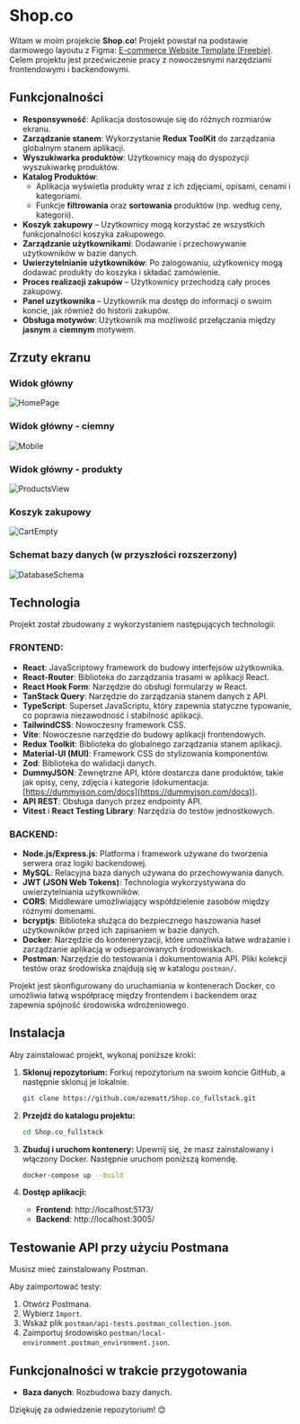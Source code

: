 # Shop.co

Witam w moim projekcie **Shop.co**! Projekt powstał na podstawie darmowego layoutu z Figma: [E-commerce Website Template (Freebie)](https://www.figma.com/community/file/1273571982885059508/e-commerce-website-template-freebie). Celem projektu jest przećwiczenie pracy z nowoczesnymi narzędziami frontendowymi i backendowymi.


## Funkcjonalności

- **Responsywność**: Aplikacja dostosowuje się do różnych rozmiarów ekranu.
- **Zarządzanie stanem**: Wykorzystanie **Redux ToolKit** do zarządzania globalnym stanem aplikacji.
- **Wyszukiwarka produktów**: Użytkownicy mają do dyspozycji wyszukiwarkę produktów.
- **Katalog Produktów**:
  - Aplikacja wyświetla produkty wraz z ich zdjęciami, opisami, cenami i kategoriami.
  - Funkcje **filtrowania** oraz **sortowania** produktów (np. według ceny, kategorii).
- **Koszyk zakupowy** – Uzytkownicy mogą korzystać ze wszystkich funkcjonalności koszyka zakupowego.
- **Zarządzanie użytkownikami**: Dodawanie i przechowywanie użytkowników w bazie danych.
- **Uwierzytelnianie użytkowników**: Po zalogowaniu, użytkownicy mogą dodawać produkty do koszyka i składać zamówienie.
- **Proces realizacji zakupów** – Użytkownicy przechodzą cały proces zakupowy.
- **Panel uzytkownika** – Uzytkownik ma dostęp do informacji o swoim koncie, jak również do historii zakupów.
- **Obsługa motywów**: Użytkownik ma możliwość przełączania między **jasnym** a **ciemnym** motywem.

## Zrzuty ekranu

### Widok główny

![HomePage](./screenshots/Home-Page.webp)

### Widok główny - ciemny

![Mobile](./screenshots/Home-Page_dark.webp)

### Widok główny - produkty

![ProductsView](./screenshots/Shop_view.webp)

### Koszyk zakupowy 

![CartEmpty](./screenshots/Cart_view.webp)

### Schemat bazy danych (w przyszłości rozszerzony)

![DatabaseSchema](./screenshots/Database_schema.webp)


## Technologia

Projekt został zbudowany z wykorzystaniem następujących technologii:

### FRONTEND:

- **React**: JavaScriptowy framework do budowy interfejsów użytkownika.
- **React-Router**: Biblioteka do zarządzania trasami w aplikacji React.
- **React Hook Form**: Narzędzie do obsługi formularzy w React.
- **TanStack Query**: Narzędzie do zarządzania stanem danych z API.
- **TypeScript**: Superset JavaScriptu, który zapewnia statyczne typowanie, co poprawia niezawodność i stabilność aplikacji.
- **TailwindCSS**: Nowoczesny framework CSS.
- **Vite**: Nowoczesne narzędzie do budowy aplikacji frontendowych.
- **Redux Toolkit**: Biblioteka do globalnego zarządzania stanem aplikacji.
- **Material-UI (MUI)**: Framework CSS do stylizowania komponentów.
- **Zod**: Biblioteka do walidacji danych.
- **DummyJSON**: Zewnętrzne API, które dostarcza dane produktów, takie jak opisy, ceny, zdjęcia i kategorie (dokumentacja: [https://dummyjson.com/docs](https://dummyjson.com/docs)).
- **API REST**: Obsługa danych przez endpointy API.
- **Vitest** i **React Testing Library**: Narzędzia do testów jednostkowych.


### BACKEND:

- **Node.js/Express.js**: Platforma i framework używane do tworzenia serwera oraz logiki backendowej.
- **MySQL**: Relacyjna baza danych używana do przechowywania danych.
- **JWT (JSON Web Tokens)**: Technologia wykorzystywana do uwierzytelniania użytkowników.
- **CORS**: Middleware umożliwiający współdzielenie zasobów między różnymi domenami.
- **bcryptjs**: Biblioteka służąca do bezpiecznego haszowania haseł użytkowników przed ich zapisaniem w bazie danych.
- **Docker**: Narzędzie do konteneryzacji, które umożliwia łatwe wdrażanie i zarządzanie aplikacją w odseparowanych środowiskach.
- **Postman**: Narzędzie do testowania i dokumentowania API. Pliki kolekcji testów oraz środowiska znajdują się w katalogu `postman/`.

Projekt jest skonfigurowany do uruchamiania w kontenerach Docker, co umożliwia łatwą współpracę między frontendem i backendem oraz zapewnia spójność środowiska wdrożeniowego.

## Instalacja

Aby zainstalować projekt, wykonaj poniższe kroki:


1. **Sklonuj repozytorium:**
   Forkuj repozytorium na swoim koncie GitHub, a następnie sklonuj je lokalnie.
   ```sh
   git clone https://github.com/ozematt/Shop.co_fullstack.git
   ```
2. **Przejdź do katalogu projektu:**
   ```sh
   cd Shop.co_fullstack
   ```
   
3. **Zbuduj i uruchom kontenery:**
   Upewnij się, że masz zainstalowany i włączony Docker. Następnie uruchom poniższą komendę.
   ```sh
   docker-compose up --build
   ```

5. **Dostęp aplikacji:**
   - **Frontend**: http://localhost:5173/
   - **Backend**: http://localhost:3005/


## Testowanie API przy użyciu Postmana
   Musisz mieć zainstalowany Postman.

Aby zaimportować testy:
1. Otwórz Postmana.
2. Wybierz `Import`.
3. Wskaż plik `postman/api-tests.postman_collection.json`.
4. Zaimportuj środowisko `postman/local-environment.postman_environment.json`.

## Funkcjonalności w trakcie przygotowania

- **Baza danych**: Rozbudowa bazy danych.

Dziękuję za odwiedzenie repozytorium! 😊
